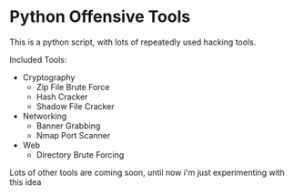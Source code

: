 # Python Offensive Tools

This is a python script, with lots of repeatedly used hacking tools.

Included Tools:
* Cryptography
  * Zip File Brute Force
  * Hash Cracker
  * Shadow File Cracker
* Networking
  * Banner Grabbing
  * Nmap Port Scanner
* Web
  * Directory Brute Forcing
  
  
Lots of other tools are coming soon, until now i'm just experimenting with this idea

